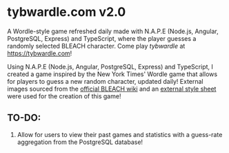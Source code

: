 # tybwardle.com v2.0
A Wordle-style game refreshed daily made with N.A.P.E (Node.js, Angular, PostgreSQL, Express) and TypeScript, where the player guesses a randomly selected BLEACH character. Come play *tybwardle* at <a href="">https://tybwardle.com</a>!

Using  N.A.P.E (Node.js, Angular, PostgreSQL, Express) and TypeScript, I created a game inspired by the New York Times' Wordle game that allows for players to guess a new random character, updated daily! External images sourced from the <a href="https://bleach.fandom.com/wiki/Bleach_Wiki">official BLEACH wiki</a> and an <a href="https://watercss.kognise.dev/">external style sheet</a> were used for the creation of this game!

## TO-DO:
1. Allow for users to view their past games and statistics with a guess-rate aggregation from the PostgreSQL database!
